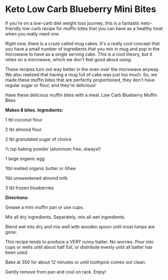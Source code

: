# Keto Low Carb Blueberry Mini Bites

If you're on a low-carb diet weight loss journey, this is a fantastic keto-friendly low-carb recipe for muffin bites that you can have as a healthy treat when you really need one.

Right now, there is a craze called mug cakes. It's a really cool concept that you have a small number of ingredients that you mix in mug and pop in the microwave to have as a single serving cake. This is a cool theory, but it relies on a microwave, which we don't feel good about using. 

These recipes turn out way better in the oven over the microwave anyway. We also realized that having a mug full of cake was just too much. So, we made these muffin bites that are perfectly proportioned, they don't have regular sugar or flour, and they're delicious! 

Have these delicious muffin bites with a meal.  Low Carb Blueberry Muffin Bites  

**Makes 8 bites. Ingredients:**

1 tbl coconut flour

2 tbl almond flour

2 tbl granulated sugar of choice

½ tsp baking powder (aluminum free, always!)

1 large organic egg

1tbl melted organic butter or Ghee

1tbl unsweetened almond milk

3 tbl frozen blueberries

**Directions:**

Grease a mini muffin pan or use cups.

Mix all dry ingredients. Separately, mix all wet ingredients.

Blend wet into dry and mix well with wooden spoon until most lumps are gone.

This recipe tends to produce a VERY runny batter. No worries. Pour into cups or wells until about half full, or distribute evenly until all batter has been used.

Bake at 350 for about 12 minutes or until toothpick comes out clean.

Gently remove from pan and cool on rack. Enjoy!